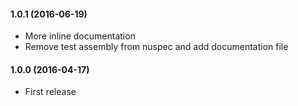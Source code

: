 #### 1.0.1 (2016-06-19)
* More inline documentation
* Remove test assembly from nuspec and add documentation file

#### 1.0.0 (2016-04-17)
* First release

